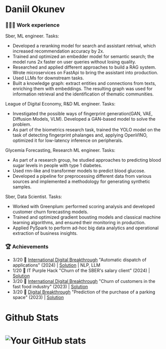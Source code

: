 # Daniil Okunev

### 👨🏻‍💻 Work experience
Sber, ML engineer.
Tasks:
- Developed a reranking model for search and assistant retrival, which increased recommendation accuracy by 2x.
- Trained and optimized an embedder model for semantic search; the model runs 2x faster on user queries without losing quality.
- Researched and applied different approaches to build a RAG system. Wrote microservices on FastApi to bring the assistant into production.
- Used LLMs for downstream tasks.
- Built a knowledge graph: extract entities and connections from texts, enriching them with embeddings. The resulting graph was used for information retrieval and the identification of thematic communities.

League of Digital Economy, R&D ML engineer.
Tasks:
- Investigated the possible ways of fingerprint generation(GAN, VAE, Diffusion Models, VLM). Developed a GAN-based model to solve the problem.
- As part of the biometrics research task, trained the YOLO model on the task of detecting fingerprint phalanges and, applying OpenVINO, optimized it for low-latency inference on peripherals.

Glycemia Forecasting, Research ML engineer.
Tasks:
- As part of a research group, he studied approaches to predicting blood sugar levels in people with type 1 diabetes.
- Used rnn-like and transformer models to predict blood glucose.
- Developed a pipeline for preprocessing different data from various sources and implemented a methodology for generating synthetic samples.

Sber, Data Scientist.
Tasks:
- Worked with Greenplum: performed scoring analysis and developed customer churn forecasting models.
- Trained and optimized gradient bousting models and classical machine learning algorithms, and ensured their monitoring in production.
- Applied PySpark to perform ad-hoc big data analytics and operational extraction of business insights.

### 🏆 Achievements
* 3/20 🥉 [International Digital Breakthrough](https://hacks-ai.ru/) "Automatic dispatch of applications" (2024) | [Solution](https://github.com/danzzzlll/CP_International) | NLP, LLM
* 1/20 🥇 IT Purple Hack "Churn of the SBER's salary client" (2024) | [Solution](https://github.com/danzzzlll/It_purple_hack)
* 3/20 🥉 [International Digital Breakthrough](https://hacks-ai.ru/) "Churn of customers in the fast food industry" (2023) | [Solution](https://github.com/danzzzlll/international_cp-burger_king-)
* 3/20 🥉 [Digital Breakthrough](https://hacks-ai.ru/) "Prediction of the purchase of a parking space" (2023) | [Solution](https://github.com/danzzzlll/Digital_Breakthrough)






# Github Stats
# ![Your GitHub stats](https://github-readme-stats.vercel.app/api?username=danzzzlll&show_icons=true&theme=dark)
